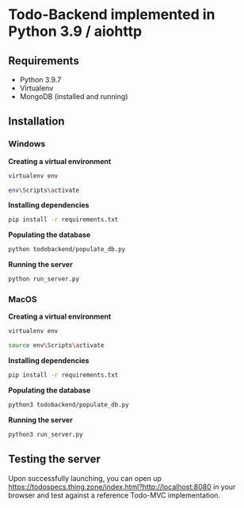 # Todo-Backend implemented in Python 3.9 / aiohttp

## Requirements

- Python 3.9.7
- Virtualenv
- MongoDB (installed and running)

## Installation
### Windows
**Creating a virtual environment**
```sh
virtualenv env
```
```sh
env\Scripts\activate
```

**Installing dependencies**
```sh
pip install -r requirements.txt
```

**Populating the database**
```sh
python todobackend/populate_db.py
```

**Running the server**
```sh
python run_server.py
```


### MacOS
**Creating a virtual environment**
```sh
virtualenv env
```
```sh
source env\Scripts\activate
```

**Installing dependencies**
```sh
pip install -r requirements.txt
```

**Populating the database**
```sh
python3 todobackend/populate_db.py
```

**Running the server**
```sh
python3 run_server.py
```

## Testing the server
Upon successfully launching, you can open up https://todospecs.thing.zone/index.html?http://localhost:8080 in your browser and test against a reference Todo-MVC implementation.



